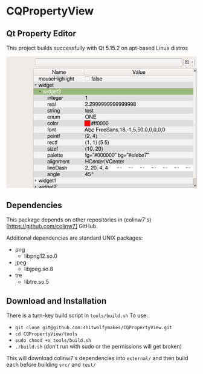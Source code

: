 # CQPropertyView

## Qt Property Editor
This project builds successfully with Qt 5.15.2 on apt-based Linux distros

![snapshot](docs/CQPropertyView.png "Qt Property Editor")

## Dependencies
This package depends on other repositories in (colinw7's)[https://github.com/colinw7] GitHub.

Additional dependencies are standard UNIX packages:
 + png
   + libpng12.so.0
 + jpeg
   + libjpeg.so.8
 + tre
   + libtre.so.5

## Download and Installation
There is a turn-key build script in `tools/build.sh`
To use:
- `git clone git@github.com:shitwolfymakes/CQPropertyView.git`
- `cd CQPropertyView/tools`
- `sudo chmod +x tools/build.sh`
- `./build.sh` (don't run with sudo or the permissions will get broken)

This will download colinw7's dependencies into `external/` and then build each
before building `src/` and `test/`

